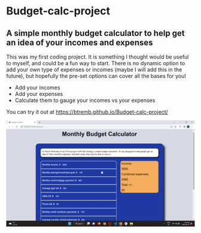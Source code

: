 # Budget-calc-project

## A simple monthly budget calculator to help get an idea of your incomes and expenses

This was my first coding project. It is something I thought would be useful to myself, and could be a fun way to start. There is no dynamic option to add your own type of expenses or incomes (maybe I will add this in the future), but hopefully the pre-set options can cover all the bases for you!

* Add your incomes
* Add your expenses
* Calculate them to gauge your incomes vs your expenses

You can try it out at https://btremb.github.io/Budget-calc-project/

![](images/Budget-calc-ss1.png)
